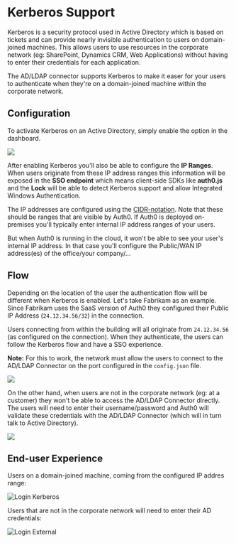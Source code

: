 # Kerberos Support

Kerberos is a security protocol used in Active Directory which is based on tickets and can provide nearly invisible authentication to users on domain-joined machines. This allows users to use resources in the corporate network (eg: SharePoint, Dynamics CRM, Web Applications) without having to enter their credentials for each application.

The AD/LDAP connector supports Kerberos to make it easer for your users to authenticate when they're on a domain-joined machine within the corporate network.

## Configuration 

To activate Kerberos on an Active Directory, simply enable the option in the dashboard.

![](../@@env.MEDIA_URL@@/articles/connector/kerberos/connector-kerberos-configuration.png)

After enabling Kerberos you'll also be able to configure the **IP Ranges**. When users originate from these IP address ranges this information will be exposed in the **SSO endpoint** which means client-side SDKs like **auth0.js** and the **Lock** will be able to detect Kerberos support and allow Integrated Windows Authentication.

The IP addresses are configured using the [CIDR-notation](http://en.wikipedia.org/wiki/Classless_Inter-Domain_Routing). Note that these should be ranges that are visible by Auth0. If Auth0 is deployed on-premises you'll typically enter internal IP address ranges of your users. 

But when Auth0 is running in the cloud, it won't be able to see your user's internal IP address. In that case you'll configure the Public/WAN IP address(es) of the office/your company/...

## Flow

Depending on the location of the user the authentication flow will be different when Kerberos is enabled. Let's take Fabrikam as an example. Since Fabrikam uses the SaaS version of Auth0 they configured their Public IP Address (`24.12.34.56/32`) in the connection.

Users connecting from within the building will all originate from `24.12.34.56` (as configured on the connection). When they authenticate, the users can follow the Kerberos flow and have a SSO experience.

**Note:** For this to work, the network must allow the users to connect to the AD/LDAP Connector on the port configured in the `config.json` file.

![](../@@env.MEDIA_URL@@/articles/connector/kerberos/connector-kerberos-flow.png)

On the other hand, when users are not in the corporate network (eg: at a customer) they won't be able to access the AD/LDAP Connector directly. The users will need to enter their username/password and Auth0 will validate these credentials with the AD/LDAP Connector (which will in turn talk to Active Directory).

![](../@@env.MEDIA_URL@@/articles/connector/kerberos/connector-credentials-flow.png)

## End-user Experience

Users on a domain-joined machine, coming from the configured IP addres range:

![Login Kerberos](../@@env.MEDIA_URL@@/articles/connector/kerberos/office-365-idp-login-kerberos.gif)

Users that are not in the corporate network will need to enter their AD credentials:

![Login External](../@@env.MEDIA_URL@@/articles/connector/kerberos/office-365-idp-login-external.gif)

